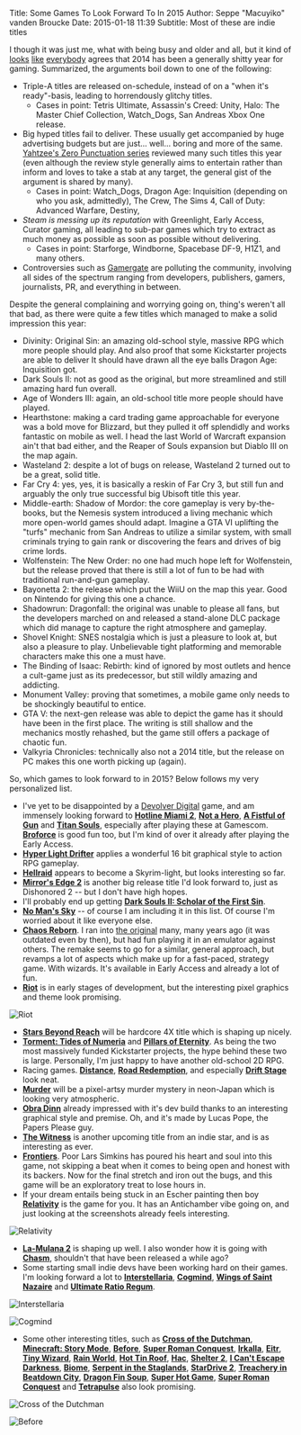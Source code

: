 Title: Some Games To Look Forward To In 2015
Author: Seppe "Macuyiko" vanden Broucke
Date: 2015-01-18 11:39
Subtitle: Most of these are indie titles

I though it was just me, what with being busy and older and all, but it kind of [looks](http://www.reddit.com/r/Games/comments/2sq6bv/gametrailers_games_that_might_suck_in_2015/) [like](https://www.youtube.com/watch?v=EtBJCPI1b8w) [everybody](https://www.youtube.com/watch?v=XxCdEKhowYI) agrees that 2014 has been a generally shitty year for gaming. Summarized, the arguments boil down to one of the following:

* Triple-A titles are released on-schedule, instead of on a "when it's ready"-basis, leading to horrendously glitchy titles.
	* Cases in point: Tetris Ultimate, Assassin's Creed: Unity, Halo: The Master Chief Collection, Watch_Dogs, San Andreas Xbox One release.
* Big hyped titles fail to deliver. These usually get accompanied by huge advertising budgets but are just... well... boring and more of the same.  [Yahtzee's Zero Punctuation series](http://www.escapistmagazine.com/videos/view/zero-punctuation) reviewed many such titles this year (even although the review style generally aims to entertain rather than inform and loves to take a stab at any target, the general gist of the argument is shared by many).
	* Cases in point: Watch_Dogs, Dragon Age: Inquisition (depending on who you ask, admittedly), The Crew, The Sims 4, Call of Duty: Advanced Warfare, Destiny,
* *Steam is messing up its reputation* with Greenlight, Early Access, Curator gaming, all leading to sub-par games which try to extract as much money as possible as soon as possible without delivering.
	* Cases in point: Starforge, Windborne, Spacebase DF-9, H1Z1, and many others.
* Controversies such as [Gamergate](http://en.wikipedia.org/wiki/Gamergate_controversy) are polluting the community, involving all sides of the spectrum ranging from developers, publishers, gamers, journalists, PR, and everything in between.

Despite the general complaining and worrying going on, thing's weren't all that bad, as there were quite a few titles which managed to make a solid impression this year:

* Divinity: Original Sin: an amazing old-school style, massive RPG which more people should play. And also proof that some Kickstarter projects are able to deliver It should have drawn all the eye balls Dragon Age: Inquisition got.
* Dark Souls II: not as good as the original, but more streamlined and still amazing hard fun overall.
* Age of Wonders III: again, an old-school title more people should have played.
* Hearthstone: making a card trading game approachable for everyone was a bold move for Blizzard, but they pulled it off splendidly and works fantastic on mobile as well. I head the last World of Warcraft expansion ain't that bad either, and the Reaper of Souls expansion but Diablo III on the map again.
* Wasteland 2: despite a lot of bugs on release, Wasteland 2 turned out to be a great, solid title.
* Far Cry 4: yes, yes, it is basically a reskin of Far Cry 3, but still fun and arguably the only true successful big Ubisoft title this year.
* Middle-earth: Shadow of Mordor: the core gameplay is very by-the-books, but the Nemesis system introduced a living mechanic which more open-world games should adapt. Imagine a GTA VI uplifting the "turfs" mechanic from San Andreas to utilize a similar system, with small criminals trying to gain rank or discovering the fears and drives of big crime lords.
* Wolfenstein: The New Order: no one had much hope left for Wolfenstein, but the release proved that there is still a lot of fun to be had with traditional run-and-gun gameplay.
* Bayonetta 2: the release which put the WiiU on the map this year. Good on Nintendo for giving this one a chance.
* Shadowrun: Dragonfall: the original was unable to please all fans, but the developers marched on and released a stand-alone DLC package which did manage to capture the right atmosphere and gameplay.
* Shovel Knight: SNES nostalgia which is just a pleasure to look at, but also a pleasure to play. Unbelievable tight platforming and memorable characters make this one a must have.
* The Binding of Isaac: Rebirth: kind of ignored by most outlets and hence a cult-game just as its predecessor, but still wildly amazing and addicting.
* Monument Valley: proving that sometimes, a mobile game only needs to be shockingly beautiful to entice.
* GTA V: the next-gen release was able to depict the game has it should have been in the first place. The writing is still shallow and the mechanics mostly rehashed, but the game still offers a package of chaotic fun.
* Valkyria Chronicles: technically also not a 2014 title, but the release on PC makes this one worth picking up (again).

So, which games to look forward to in 2015? Below follows my very personalized list.

* I've yet to be disappointed by a [Devolver Digital](http://www.devolverdigital.com/) game, and am immensely looking forward to [**Hotline Miami 2**](http://www.devolverdigital.com/games/view/hotline-miami-2-wrong-number), [**Not a Hero**](http://www.devolverdigital.com/games/view/not-a-hero), [**A Fistful of Gun**](http://store.steampowered.com/app/229810) and [**Titan Souls**](http://www.devolverdigital.com/games/view/titan-souls), especially after playing these at Gamescom. [**Broforce**](http://www.devolverdigital.com/games/view/broforce) is good fun too, but I'm kind of over it already after playing the Early Access.
* [**Hyper Light Drifter**](http://www.heart-machine.com/) applies a wonderful 16 bit graphical style to action RPG gameplay.
* [**Hellraid**](http://hellraid.com/) appears to become a Skyrim-light, but looks interesting so far.
* [**Mirror's Edge 2**](http://www.mirrorsedge.com/) is another big release title I'd look forward to, just as Dishonored 2 -- but I don't have high hopes.
* I'll probably end up getting [**Dark Souls II: Scholar of the First Sin**](http://www.darksoulsii.com/us/).
* [**No Man's Sky**](http://www.no-mans-sky.com/) -- of course I am including it in this list. Of course I'm worried about it like everyone else.
* [**Chaos Reborn**](http://www.chaos-reborn.com/). I ran into [the original](http://en.wikipedia.org/wiki/Chaos:_The_Battle_of_Wizards) many, many years ago (it was outdated even by then), but had fun playing it in an emulator against others. The remake seems to go for a similar, general approach, but revamps a lot of aspects which make up for a fast-paced, strategy game. With wizards. It's available in Early Access and already a lot of fun.
* [**Riot**](http://riotsimulator.org/) is in early stages of development, but the interesting pixel graphics and theme look promising.

![Riot](http://blog.macuyiko.com/images/2015/games/riot.png)

* [**Stars Beyond Reach**](http://arcengames.com/announcing-stars-beyond-reach-a-new-4x-coming-in-aprilmay-2015/) will be hardcore 4X title which is shaping up nicely.
* [**Torment: Tides of Numeria**](https://torment.inxile-entertainment.com/) and [**Pillars of Eternity**](http://eternity.obsidian.net/). As being the two most massively funded Kickstarter projects, the hype behind these two is large. Personally, I'm just happy to have another old-school 2D RPG.
* Racing games. [**Distance**](http://survivethedistance.com/), [**Road Redemption**](http://www.roadredemption.com/), and especially [**Drift Stage**](http://www.driftstagegame.com/) look neat.
* [**Murder**](http://www.petermoorhead.com/murder/) will be a pixel-artsy murder mystery in neon-Japan which is looking very atmospheric.
* [**Obra Dinn**](http://dukope.com/) already impressed with it's dev build thanks to an interesting graphical style and premise. Oh, and it's made by Lucas Pope, the Papers Please guy.
* [**The Witness**](http://the-witness.net/) is another upcoming title from an indie star, and is as interesting as ever.
* [**Frontiers**](http://explore-frontiers.com/). Poor Lars Simkins has poured his heart and soul into this game, not skipping a beat when it comes to being open and honest with its backers. Now for the final stretch and iron out the bugs, and this game will be an exploratory treat to lose hours in.
* If your dream entails being stuck in an Escher painting then boy [**Relativity**](http://www.relativitygame.com/) is the game for you. It has an Antichamber vibe going on, and just looking at the screenshots already feels interesting.

![Relativity](http://blog.macuyiko.com/images/2015/games/relativity.jpg)

* [**La-Mulana 2**](http://newproject.nigoro.jp/en/) is shaping up well. I also wonder how it is going with [**Chasm**](http://chasmgame.com/), shouldn't that have been released a while ago?
* Some starting small indie devs have been working hard on their games. I'm looking forward a lot to [**Interstellaria**](http://coldricegames.com/interstellar/), [**Cogmind**](http://www.gridsagegames.com/cogmind/), [**Wings of Saint Nazaire**](http://www.wingsofstnazaire.com/) and [**Ultimate Ratio Regum**](http://www.ultimaratioregum.co.uk/game/).

![Interstellaria](http://blog.macuyiko.com/images/2015/games/interstellaria.gif)

![Cogmind](http://blog.macuyiko.com/images/2015/games/cogmind_mockup_v3.png)

* Some other interesting titles, such as [**Cross of the Dutchman**](http://www.crossofthedutchman.com/), [**Minecraft: Story Mode**](http://www.telltalegames.com/minecraftstorymode/), [**Before**](http://www.beforegame.net/), [**Super Roman Conquest**](https://www.kickstarter.com/projects/1314231455/super-roman-conquest-a-3d-side-scrolling-strategy/posts), [**Irkalla**](http://www.irkallagame.com/mockups.html), [**Eitr**](http://eitrthegame.com/), [**Tiny Wizard**](http://forums.tigsource.com/index.php?topic=39875.0), [**Rain World**](http://joarportfolio.com/rainWorld.html), [**Hot Tin Roof**](http://hottinroofgame.com/), [**Hac**](http://forums.tigsource.com/index.php?topic=44437.0), [**Shelter 2**](http://mightanddelight.com/index.php?page=shelter2), [**I Can't Escape Darkness**](http://www.icantescape.com/),  [**Biome**](http://lowpolyworld.tumblr.com/), [**Serpent in the Staglands**](http://serpentinthestaglands.com/), [**StarDrive 2**](http://www.stardrivegame.com/), [**Treachery in Beatdown City**](http://beatdowncity.com/), [**Dragon Fin Soup**](http://dragonfinsoup.com/gameinfo.html), [**Super Hot Game**](http://superhotgame.com/), [**Super Roman Conquest**](https://www.kickstarter.com/projects/1314231455/super-roman-conquest-a-3d-side-scrolling-strategy/posts) and [**Tetrapulse**](http://www.tetrapulse.com/) also look promising.

![Cross of the Dutchman](http://blog.macuyiko.com/images/2015/games/cotd.png)

![Before](http://blog.macuyiko.com/images/2015/games/before.jpg)
